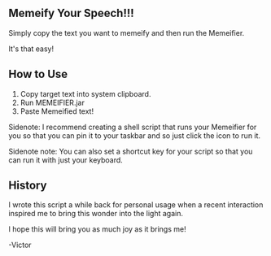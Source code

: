 ## Memeify Your Speech!!!

Simply copy the text you want to memeify and then run the Memeifier.

It's that easy!

## How to Use

1. Copy target text into system clipboard.
2. Run MEMEIFIER.jar
3. Paste Memeified text!

Sidenote: I recommend creating a shell script that runs your Memeifier for you
          so that you can pin it to your taskbar and so just click the icon to run it.

Sidenote note: You can also set a shortcut key for your script so that you can run it
              with just your keyboard.

## History
I wrote this script a while back for personal usage when a recent interaction inspired me
to bring this wonder into the light again.

I hope this will bring you as much joy as it brings me!

-Victor